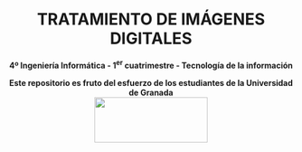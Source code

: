 <center><h1>TRATAMIENTO DE IMÁGENES DIGITALES</h1></center>
<center><b>4º Ingeniería Informática - 1<sup>er</sup> cuatrimestre - Tecnología de la información</b></center>



<p align="center">
   <b>Este repositorio es fruto del esfuerzo de los estudiantes de la Universidad de Granada</b></br>
   <a href="http://deiit.ugr.es/"><img width="200" height="80" src="https://imgur.com/1lXPd4l.png"></a>
</p>
